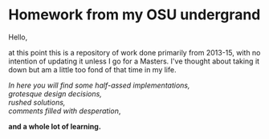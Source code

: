# Homework from my OSU undergrand


Hello,

at this point this is a repository of work done primarily from 2013-15, with no intention of updating it unless I go for a Masters.
I've thought about taking it down but am a little too fond of that time in my life. 

*In here you will find some half-assed implementations,  
grotesque design decisions,  
rushed solutions,  
comments filled with desperation*,

**and a whole lot of learning.**

